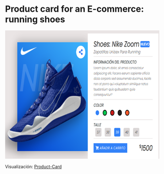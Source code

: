 #  Product card for an E-commerce: running shoes


<img src="https://raw.githubusercontent.com/cms1995/running-shoe-product-card/master/responsive-card.png" alt="drawing" height="419" width="704"/>


Visualización: [Product-Card](https://cms1995.github.io/running-shoe-product-card/)
